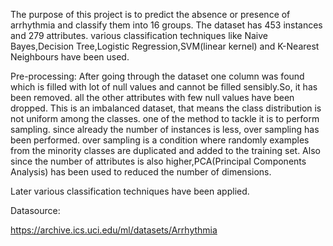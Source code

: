 The purpose of this project is to predict the absence or presence of arrhythmia and classify them into 16 groups. The dataset has 453 instances and 279 attributes. various classification techniques like Naive Bayes,Decision Tree,Logistic Regression,SVM(linear kernel) and K-Nearest Neighbours have been used.

Pre-processing:
After going through the dataset one column was found which is filled with lot of null values and cannot be filled sensibly.So, it has been removed. all the other attributes with few null values have been dropped.
This is an imbalanced dataset, that means the class distribution is not uniform among the classes. one of the method to tackle it is to perform sampling. since already the number of instances is less, over sampling has been performed. over sampling is a condition where randomly examples from the minority classes are duplicated and added to the training set. Also since the number of attributes is also higher,PCA(Principal Components Analysis) has been used to reduced the number of dimensions.

Later various classification techniques have been applied.



Datasource:

https://archive.ics.uci.edu/ml/datasets/Arrhythmia

